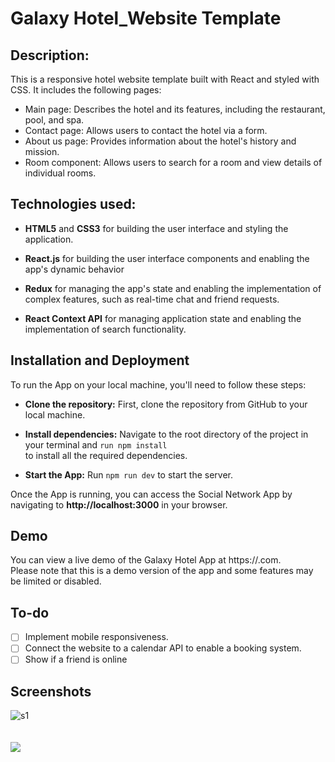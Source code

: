 # Galaxy Hotel_Website Template

## Description:

This is a responsive hotel website template built with React and styled with CSS. It includes the following pages:
-   Main page: Describes the hotel and its features, including the restaurant, pool, and spa.
-   Contact page: Allows users to contact the hotel via a form.
-   About us page: Provides information about the hotel's history and mission.
-   Room component: Allows users to search for a room and view details of individual rooms.


## Technologies used:

-   **HTML5** and **CSS3** for building the user interface and styling the application.

-   **React.js** for building the user interface components and enabling the app's dynamic behavior

-   **Redux** for managing the app's state and enabling the implementation of complex features, such as real-time chat and friend requests.

-   **React Context API** for managing application state and enabling the implementation of search functionality.


## Installation and Deployment

To run the App on your local machine, you'll need to follow these steps:

-   **Clone the repository:** First, clone the repository from GitHub to your local machine.

-   **Install dependencies:** Navigate to the root directory of the project in your terminal and ```run npm install```<br />
 to install all the required dependencies.

-   **Start the App:** Run ```npm run dev``` to start the server.

Once the App is running, you can access the Social Network App by navigating to **http://localhost:3000** in your browser.

## Demo
You can view a live demo of the Galaxy Hotel App at https://.com.<br />
Please note that this is a demo version of the app and some features may be limited or disabled.<br />

## To-do
- [ ] Implement mobile responsiveness.
- [ ] Connect the website to a calendar API to enable a booking system.
- [ ] Show if a friend is online

## Screenshots
![s1](https://github.com/AKindakly/Galaxy-Hotel_Website-Template/blob/main/src/assets/Untitled111.png?raw=true)
<br />
<br />
<br />
![](https://github.com/AKindakly/Galaxy-Hotel_Website-Template/blob/main/src/assets/Untitled222.png)
